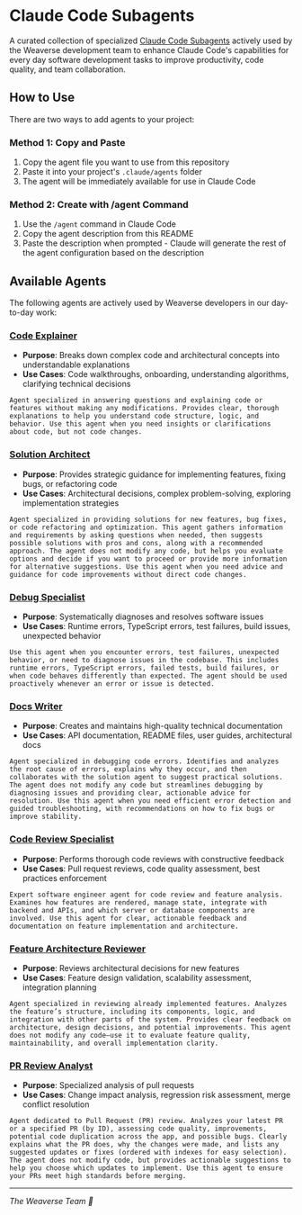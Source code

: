 # Claude Code Subagents

A curated collection of specialized [Claude Code Subagents](https://docs.anthropic.com/en/docs/claude-code/sub-agents) actively used by the Weaverse development team to enhance Claude Code's capabilities for every day software development tasks to improve productivity, code quality, and team collaboration.

## How to Use

There are two ways to add agents to your project:

### Method 1: Copy and Paste
1. Copy the agent file you want to use from this repository
2. Paste it into your project's `.claude/agents` folder
3. The agent will be immediately available for use in Claude Code

### Method 2: Create with /agent Command
1. Use the `/agent` command in Claude Code
2. Copy the agent description from this README
3. Paste the description when prompted - Claude will generate the rest of the agent configuration based on the description


## Available Agents

The following agents are actively used by Weaverse developers in our day-to-day work:

### [Code Explainer](./agents/code-explainer.md)
- **Purpose**: Breaks down complex code and architectural concepts into understandable explanations
- **Use Cases**: Code walkthroughs, onboarding, understanding algorithms, clarifying technical decisions

```text
Agent specialized in answering questions and explaining code or features without making any modifications. Provides clear, thorough explanations to help you understand code structure, logic, and behavior. Use this agent when you need insights or clarifications about code, but not code changes.
```

### [Solution Architect](./agents/solution-architect.md)
- **Purpose**: Provides strategic guidance for implementing features, fixing bugs, or refactoring code
- **Use Cases**: Architectural decisions, complex problem-solving, exploring implementation strategies

```text
Agent specialized in providing solutions for new features, bug fixes, or code refactoring and optimization. This agent gathers information and requirements by asking questions when needed, then suggests possible solutions with pros and cons, along with a recommended approach. The agent does not modify any code, but helps you evaluate options and decide if you want to proceed or provide more information for alternative suggestions. Use this agent when you need advice and guidance for code improvements without direct code changes.
```

### [Debug Specialist](./agents/debug-specialist.md)
- **Purpose**: Systematically diagnoses and resolves software issues
- **Use Cases**: Runtime errors, TypeScript errors, test failures, build issues, unexpected behavior

```text
Use this agent when you encounter errors, test failures, unexpected behavior, or need to diagnose issues in the codebase. This includes runtime errors, TypeScript errors, failed tests, build failures, or when code behaves differently than expected. The agent should be used proactively whenever an error or issue is detected.
```

### [Docs Writer](./agents/docs-writer.md)
- **Purpose**: Creates and maintains high-quality technical documentation
- **Use Cases**: API documentation, README files, user guides, architectural docs

```text
Agent specialized in debugging code errors. Identifies and analyzes the root cause of errors, explains why they occur, and then collaborates with the solution agent to suggest practical solutions. The agent does not modify any code but streamlines debugging by diagnosing issues and providing clear, actionable advice for resolution. Use this agent when you need efficient error detection and guided troubleshooting, with recommendations on how to fix bugs or improve stability.
```

### [Code Review Specialist](./agents/code-review-specialist.md)
- **Purpose**: Performs thorough code reviews with constructive feedback
- **Use Cases**: Pull request reviews, code quality assessment, best practices enforcement

```text
Expert software engineer agent for code review and feature analysis. Examines how features are rendered, manage state, integrate with backend and APIs, and which server or database components are involved. Use this agent for clear, actionable feedback and documentation on feature implementation and architecture.
```

### [Feature Architecture Reviewer](./agents/feature-architecture-reviewer.md)
- **Purpose**: Reviews architectural decisions for new features
- **Use Cases**: Feature design validation, scalability assessment, integration planning

```text
Agent specialized in reviewing already implemented features. Analyzes the feature’s structure, including its components, logic, and integration with other parts of the system. Provides clear feedback on architecture, design decisions, and potential improvements. This agent does not modify any code—use it to evaluate feature quality, maintainability, and overall implementation clarity.
```

### [PR Review Analyst](./agents/pr-review-analyst.md)
- **Purpose**: Specialized analysis of pull requests
- **Use Cases**: Change impact analysis, regression risk assessment, merge conflict resolution

```text
Agent dedicated to Pull Request (PR) review. Analyzes your latest PR or a specified PR (by ID), assessing code quality, improvements, potential code duplication across the app, and possible bugs. Clearly explains what the PR does, why the changes were made, and lists any suggested updates or fixes (ordered with indexes for easy selection). The agent does not modify code, but provides actionable suggestions to help you choose which updates to implement. Use this agent to ensure your PRs meet high standards before merging.
```
---
*The Weaverse Team 🤝*